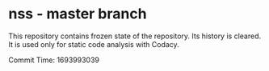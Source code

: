# nss - master branch

This repository contains frozen state of the repository.
Its history is cleared. It is used only for static code
analysis with Codacy.

Commit Time: 1693993039